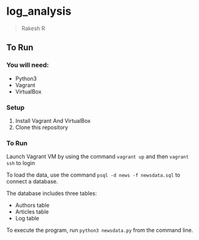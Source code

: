 # log_analysis

> Rakesh R

## To Run

### You will need:
- Python3
- Vagrant
- VirtualBox

### Setup
1. Install Vagrant And VirtualBox
2. Clone this repository

### To Run

Launch Vagrant VM by using the command `vagrant up` and then  `vagrant ssh` to login

To load the data, use the command `psql -d news -f newsdata.sql` to connect a database.

The database includes three tables:
- Authors table
- Articles table
- Log table

To execute the program, run `python3 newsdata.py` from the command line.
